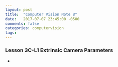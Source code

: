 ```yaml
---
layout: post
title:  "Computer Vision Note 8"
date:   2017-07-07 23:45:00 -0500
comments: false
categories: computervision
tags: 
---
```


### Lesson 3C-L1 Extrinsic Camera Parameters
- 